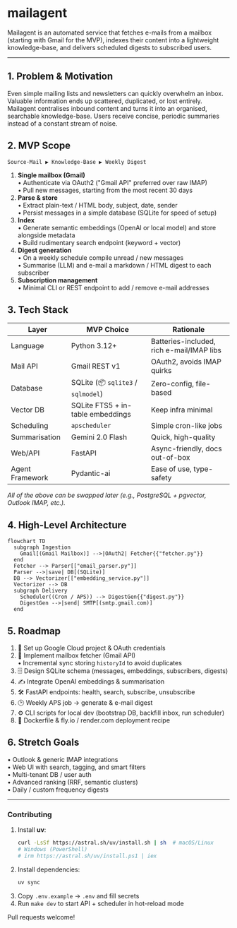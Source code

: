 # mailagent

Mailagent is an automated service that fetches e-mails from a mailbox (starting with Gmail for the MVP), indexes their content into a lightweight knowledge-base, and delivers scheduled digests to subscribed users.

---

## 1. Problem & Motivation

Even simple mailing lists and newsletters can quickly overwhelm an inbox.  Valuable information ends up scattered, duplicated, or lost entirely.  Mailagent centralises inbound content and turns it into an organised, searchable knowledge-base.  Users receive concise, periodic summaries instead of a constant stream of noise.

## 2. MVP Scope

```
Source-Mail ▶︎ Knowledge-Base ▶︎ Weekly Digest
```

1. **Single mailbox (Gmail)**  
   • Authenticate via OAuth2 ("Gmail API" preferred over raw IMAP)  
   • Pull new messages, starting from the most recent 30 days  
2. **Parse & store**  
   • Extract plain-text / HTML body, subject, date, sender  
   • Persist messages in a simple database (SQLite for speed of setup)  
3. **Index**  
   • Generate semantic embeddings (OpenAI or local model) and store alongside metadata  
   • Build rudimentary search endpoint (keyword + vector)  
4. **Digest generation**  
   • On a weekly schedule compile unread / new messages  
   • Summarise (LLM) and e-mail a markdown / HTML digest to each subscriber  
5. **Subscription management**  
   • Minimal CLI or REST endpoint to add / remove e-mail addresses  

## 3. Tech Stack

| Layer | MVP Choice | Rationale |
|-------|------------|-----------|
| Language | Python 3.12+ | Batteries-included, rich e-mail/IMAP libs |
| Mail API | Gmail REST v1 | OAuth2, avoids IMAP quirks |
| Database | SQLite (📦 `sqlite3` / `sqlmodel`) | Zero-config, file-based |
| Vector DB | SQLite FTS5 + in-table embeddings | Keep infra minimal |
| Scheduling | `apscheduler` | Simple cron-like jobs |
| Summarisation | Gemini 2.0 Flash | Quick, high-quality |
| Web/API | FastAPI | Async-friendly, docs out-of-box |
| Agent Framework | Pydantic-ai | Ease of use, type-safety |

_All of the above can be swapped later (e.g., PostgreSQL + pgvector, Outlook IMAP, etc.)._

## 4. High-Level Architecture

```mermaid
flowchart TD
  subgraph Ingestion
    Gmail[(Gmail Mailbox)] -->|OAuth2| Fetcher{{"fetcher.py"}}
  end
  Fetcher --> Parser[["email_parser.py"]]
  Parser -->|save| DB[(SQLite)]
  DB --> Vectorizer[["embedding_service.py"]]
  Vectorizer --> DB
  subgraph Delivery
    Scheduler((Cron / APS)) --> DigestGen{{"digest.py"}}
    DigestGen -->|send| SMTP[(smtp.gmail.com)]
  end
```

## 5. Roadmap

1. 🔑 Set up Google Cloud project & OAuth credentials
2. 📨 Implement mailbox fetcher (Gmail API)  
   • Incremental sync storing `historyId` to avoid duplicates
3. 🗄️ Design SQLite schema (messages, embeddings, subscribers, digests)
4. ✍️ Integrate OpenAI embeddings & summarisation
5. 🛠️ FastAPI endpoints: health, search, subscribe, unsubscribe
6. 🕑 Weekly APS job → generate & e-mail digest
7. ⚙️ CLI scripts for local dev (bootstrap DB, backfill inbox, run scheduler)
8. 🚀 Dockerfile & fly.io / render.com deployment recipe

## 6. Stretch Goals

• Outlook & generic IMAP integrations  
• Web UI with search, tagging, and smart filters  
• Multi-tenant DB / user auth  
• Advanced ranking (RRF, semantic clusters)  
• Daily / custom frequency digests  

---

### Contributing
1. Install **uv**:
   ```bash
   curl -LsSf https://astral.sh/uv/install.sh | sh  # macOS/Linux
   # Windows (PowerShell)
   # irm https://astral.sh/uv/install.ps1 | iex
   ```
2. Install dependencies:
   ```bash
   uv sync
   ```
1. Copy `.env.example` → `.env` and fill secrets
2. Run `make dev` to start API + scheduler in hot-reload mode

Pull requests welcome!
